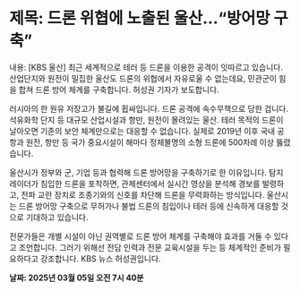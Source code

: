# **제목: 드론 위협에 노출된 울산…“방어망 구축”**

  내용: [KBS 울산] 최근 세계적으로 테러 등 드론을 이용한 공격이 잇따르고 있습니다. 산업단지와 원전이 밀집한 울산도 드론의 위협에서 자유로울 수 없는데요, 민관군이 힘을 합쳐 드론 방어 체계를 구축합니다. 허성권 기자가 보도합니다.  

러시아의 한 원유 저장고가  불길에 휩싸입니다. 드론 공격에 속수무책으로 당한 겁니다. 석유화학 단지 등 대규모 산업시설과 항만, 원전이 몰려있는 울산. 테러 목적의 드론이 날아오면 기존의 보안 체계만으로는 대응할 수 없습니다. 실제로 2019년 이후 국내 공항과 원전, 항만 등 국가 중요시설이  해마다 정체불명의 소형 드론에 500차례 이상 뚫렸습니다.  

울산시가  정부와 군, 기업 등과 협력해 드론 방어망을 구축하기로 한 이유입니다. 탐지 레이더가 침입한 드론을 포착하면, 관제센터에서 실시간 영상을 분석해  경보를 발령하고, 전파 교란 장치로 조종기와의 신호를 차단해 드론을 무력화하는 방식입니다. 울산시는 드론 방어망 구축으로 무허가나 불법 드론의 침입이나 테러 등에 신속하게 대응할 것으로 기대하고 있습니다.  

전문가들은 개별 시설이 아닌 권역별로 드론 방어 체계를 구축해야 효과를 거둘 수 있다고 조언합니다. 그러기 위해선 전담 인력과 전문 교육시설을 두는 등 체계적인 준비가 필요하다고 강조합니다. KBS 뉴스 허성권입니다.

  **날짜: 2025년 03월 05일 오전 7시 40분**